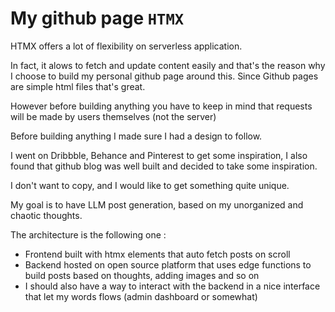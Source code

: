 # My github page ```HTMX```

HTMX offers a lot of flexibility on serverless application.

In fact, it alows to fetch and update content easily and that's the reason why I choose to build my personal github page around this.
Since Github pages are simple html files that's great.

However before building anything you have to keep in mind that requests will be made by users themselves (not the server)

Before building anything I made sure I had a design to follow.

I went on Dribbble, Behance and Pinterest to get some inspiration, I also found that github blog was well built and decided to take some inspiration.

I don't want to copy, and I would like to get something quite unique.

My goal is to have LLM post generation, based on my unorganized and chaotic thoughts.

The architecture is the following one :
- Frontend built with htmx elements that auto fetch posts on scroll
- Backend hosted on open source platform that uses edge functions to build posts based on thoughts, adding images and so on 
- I should also have a way to interact with the backend in a nice interface that let my words flows (admin dashboard or somewhat)
